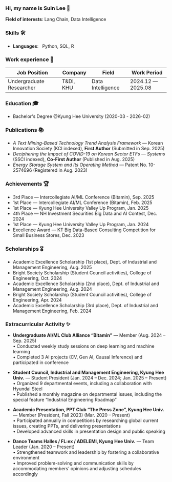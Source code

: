 ### Hi, my name is Suin Lee 👋 

**Field of interests**: Lang Chain, Data Intelligence

### Skills 🛠️
- **Languages**: &nbsp;                         Python, SQL, R

### Work experience 👔
| Job Position                  | Company                    | Field                         | Work Period           |
| ----------------------------- | -------------------------- | ----------------------------- | --------------------- |
|  Undergraduate Researcher     | T&DI, KHU                  | Data Intelligence             | 2024.12 — 2025.08     |

### Education 🎓
- Bachelor's Degree @Kyung Hee University (2020-03 - 2026-02)

### Publications 📚
- *A Text Mining-Based Technology Trend Analysis Framework* — Korean Innovation Society (KCI indexed), **First Author** (Submitted in Sep. 2025)
- *Deciphering the Impact of COVID-19 on Korean Sector ETFs* — *Systems* (SSCI indexed), **Co-First Author** (Published in Aug. 2025)
- *Energy Storage System and Its Operating Method* — Patent No. 10-2574696 (Registered in Aug. 2023)

### Achievements 🏆
- 3rd Place — Intercollegiate AI/ML Conference (Bitamin), Sep. 2025  
- 1st Place — Intercollegiate AI/ML Conference (Bitamin), Feb. 2025  
- 1st Place — Kyung Hee University Valley Up Program, Jan. 2025  
- 4th Place — NH Investment Securities Big Data and AI Contest, Dec. 2024  
- 1st Place — Kyung Hee University Valley Up Program, Jan. 2024  
- Excellence Award — KT Big Data-Based Consulting Competition for Small Business Stores, Dec. 2023  

### Scholarships 🎖
- Academic Excellence Scholarship (1st place), Dept. of Industrial and Management Engineering, Aug. 2025  
- Bright Society Scholarship (Student Council activities), College of Engineering, Oct. 2024  
- Academic Excellence Scholarship (2nd place), Dept. of Industrial and Management Engineering, Aug. 2024  
- Bright Society Scholarship (Student Council activities), College of Engineering, Apr. 2024  
- Academic Excellence Scholarship (3rd place), Dept. of Industrial and Management Engineering, Feb. 2024  

### Extracurricular Activity ✨
- **Undergraduate AI/ML Club Alliance “Bitamin”** — Member (Aug. 2024 – Sep. 2025)  
  • Conducted weekly study sessions on deep learning and machine learning  
  • Completed 3 AI projects (CV, Gen AI, Causal Inference) and participated in conference  

- **Student Council, Industrial and Management Engineering, Kyung Hee Univ.** — Student President (Jan. 2024 – Dec. 2024; Jan. 2025 – Present)  
  • Organized 9 departmental events, including a collaboration with Hyundai Steel  
  • Published a monthly magazine on departmental issues, including the special feature “Industrial Engineering Roadmap”  

- **Academic Presentation, PPT Club “The Press Zone”, Kyung Hee Univ.** — Member (President, Fall 2023) (Mar. 2020 – Present)  
  • Participated annually in competitions by researching global current issues, creating PPTs, and delivering presentations  
  • Developed advanced skills in presentation design and public speaking  

- **Dance Teams Halles / FL:ex / ADELEMI, Kyung Hee Univ.** — Team Leader (Jan. 2020 – Present)  
  • Strengthened teamwork and leadership by fostering a collaborative environment  
  • Improved problem-solving and communication skills by accommodating members’ opinions and adjusting schedules accordingly  
